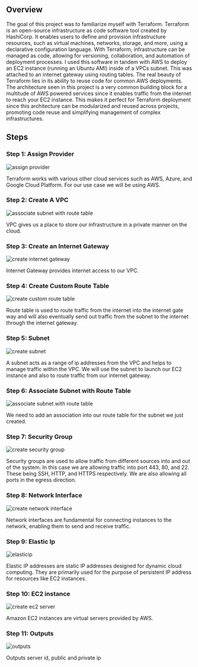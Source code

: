 ## Overview
The goal of this project was to familiarize myself with Terraform. Terraform is an open-source infrastructure as code software tool created by HashiCorp. It enables users to define and provision infrastructure resources, such as virtual machines, networks, storage, and more, using a declarative configuration language. With Terraform, infrastructure can be managed as code, allowing for versioning, collaboration, and automation of deployment processes. I used this software in tandem with AWS to deploy an EC2 instance (running an Ubuntu AMI) inside of a VPCs subnet. This was attached to an internet gateway using routing tables. The real beauty of Terraform lies in its ability to reuse code for common AWS deployments. The architecture seen in this project is a very common building block for a multitude of AWS powered services since it enables traffic from the internet to reach your EC2 instance. This makes it perfect for Terraform deployment since this architecture can be modularized and reused across projects, promoting code reuse and simplifying management of complex infrastructures.

## Steps

### Step 1: Assign Provider
![assign provider](https://github.com/sauravnakarmi/TerraformProject/assets/70821330/eac785d2-6770-4f6e-ae0b-421b89ed55cf)

Terraform works with various other cloud services such as AWS, Azure, and Google Cloud Platform. For our use case we will be using AWS.

### Step 2: Create A VPC
![associate subnet with route table](https://github.com/sauravnakarmi/TerraformProject/assets/70821330/2dfda096-b6d6-4356-8448-fdb3dd1a591a)

VPC gives us a place to store our infrastructure in a private manner on the cloud. 

### Step 3: Create an Internet Gateway
![create internet gateway](https://github.com/sauravnakarmi/TerraformProject/assets/70821330/c500bc7c-bfa7-46ee-95f3-2a173b2b9b1b)

Internet Gateway provides internet access to our VPC. 

### Step 4: Create Custom Route Table
![create custom route table](https://github.com/sauravnakarmi/TerraformProject/assets/70821330/d182e7c2-86aa-46a9-803f-2b972a0f329c)

Route table is used to route traffic from the internet into the internet gate way and will also eventually send out traffic from the subnet to the internet through the internet gateway. 

### Step 5: Subnet
![create subnet](https://github.com/sauravnakarmi/TerraformProject/assets/70821330/9bec3f59-3944-45be-903e-3b10f6dab42e)

A subnet acts as a range of ip addresses from the VPC and helps to manage traffic within the VPC. We will use the subnet to launch our EC2 instance and also to route traffic from our internet gateway. 

### Step 6: Associate Subnet with Route Table
![associate subnet with route table](https://github.com/sauravnakarmi/TerraformProject/assets/70821330/2dfda096-b6d6-4356-8448-fdb3dd1a591a)

We need to add an association into our route table for the subnet we just created. 

### Step 7: Security Group
![create security group](https://github.com/sauravnakarmi/TerraformProject/assets/70821330/30b6c3c2-58e2-410a-9bea-a0f50f5c5120)

Security groups are used to allow traffic from different sources into and out of the system. In this case we are allowing traffic into port 443, 80, and 22. These being SSH, HTTP, and HTTPS respectively. We are also allowing all ports in the egress direction. 

### Step 8: Network Interface
![create network interface](https://github.com/sauravnakarmi/TerraformProject/assets/70821330/b10d759e-afb5-4412-a987-44c32f520f2c)

Network interfaces are fundamental for connecting instances to the network, enabling them to send and receive traffic. 

### Step 9: Elastic Ip 
![elasticip](https://github.com/sauravnakarmi/TerraformProject/assets/70821330/77375599-1311-4b77-a870-6180d2dedac2)

Elastic IP addresses are static IP addresses designed for dynamic cloud computing. They are primarily used for the purpose of persistent IP address for resources like EC2 instances. 

### Step 10: EC2 instance
![create ec2 server](https://github.com/sauravnakarmi/TerraformProject/assets/70821330/980502a8-1e2a-48ce-aca8-0b04a3715e29)

Amazon EC2 instances are virtual servers provided by AWS.

### Step 11: Outputs
![outputs](https://github.com/sauravnakarmi/TerraformProject/assets/70821330/11c087e1-8d90-458a-a0a9-fdd678b0a8b9)

Outputs server id, public and private ip

